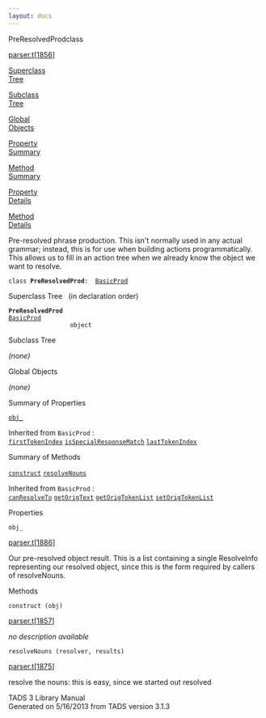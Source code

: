 ```yaml
---
layout: docs
---
```

<span class="title">PreResolvedProd</span><span class="type">class</span>

[parser.t](../file/parser.t.html)\[[1856](../source/parser.t.html#1856)\]

[Superclass  
Tree](#_SuperClassTree_)

[Subclass  
Tree](#_SubClassTree_)

[Global  
Objects](#_ObjectSummary_)

[Property  
Summary](#_PropSummary_)

[Method  
Summary](#_MethodSummary_)

[Property  
Details](#_Properties_)

[Method  
Details](#_Methods_)



Pre-resolved phrase production. This isn't normally used in any actual
grammar; instead, this is for use when building actions
programmatically. This allows us to fill in an action tree when we
already know the object we want to resolve.

`class `**`PreResolvedProd`**` :   `[`BasicProd`](../object/BasicProd.html)



<span id="_SuperClassTree_"></span>



<span class="hdln">Superclass Tree</span>   (in declaration order)



**`PreResolvedProd`**  
[`BasicProd`](../object/BasicProd.html)  
`                 object`  
<span id="_SubClassTree_"></span>



<span class="hdln">Subclass Tree</span>  



*(none)* <span id="_ObjectSummary_"></span>



<span class="hdln">Global Objects</span>  



*(none)* <span id="_PropSummary_"></span>



<span class="hdln">Summary of Properties</span>  



[`obj_`](#obj_)

Inherited from `BasicProd` :  
[`firstTokenIndex`](../object/BasicProd.html#firstTokenIndex) [`isSpecialResponseMatch`](../object/BasicProd.html#isSpecialResponseMatch) [`lastTokenIndex`](../object/BasicProd.html#lastTokenIndex)

<span id="_MethodSummary_"></span>



<span class="hdln">Summary of Methods</span>  



[`construct`](#construct) [`resolveNouns`](#resolveNouns)

Inherited from `BasicProd` :  
[`canResolveTo`](../object/BasicProd.html#canResolveTo) [`getOrigText`](../object/BasicProd.html#getOrigText) [`getOrigTokenList`](../object/BasicProd.html#getOrigTokenList) [`setOrigTokenList`](../object/BasicProd.html#setOrigTokenList)

<span id="_Properties_"></span>



<span class="hdln">Properties</span>  



<span id="obj_"></span>

`obj_`

[parser.t](../file/parser.t.html)\[[1886](../source/parser.t.html#1886)\]



Our pre-resolved object result. This is a list containing a single
ResolveInfo representing our resolved object, since this is the form
required by callers of resolveNouns.



<span id="_Methods_"></span>



<span class="hdln">Methods</span>  



<span id="construct"></span>

`construct (obj)`

[parser.t](../file/parser.t.html)\[[1857](../source/parser.t.html#1857)\]



*no description available*



<span id="resolveNouns"></span>

`resolveNouns (resolver, results)`

[parser.t](../file/parser.t.html)\[[1875](../source/parser.t.html#1875)\]



resolve the nouns: this is easy, since we started out resolved





TADS 3 Library Manual  
Generated on 5/16/2013 from TADS version 3.1.3


